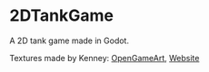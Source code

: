 # 2DTankGame
 
A 2D tank game made in Godot.

 Textures made by Kenney: [OpenGameArt](https://opengameart.org/content/top-down-tanks-redux), [Website](https://www.kenney.nl/)
